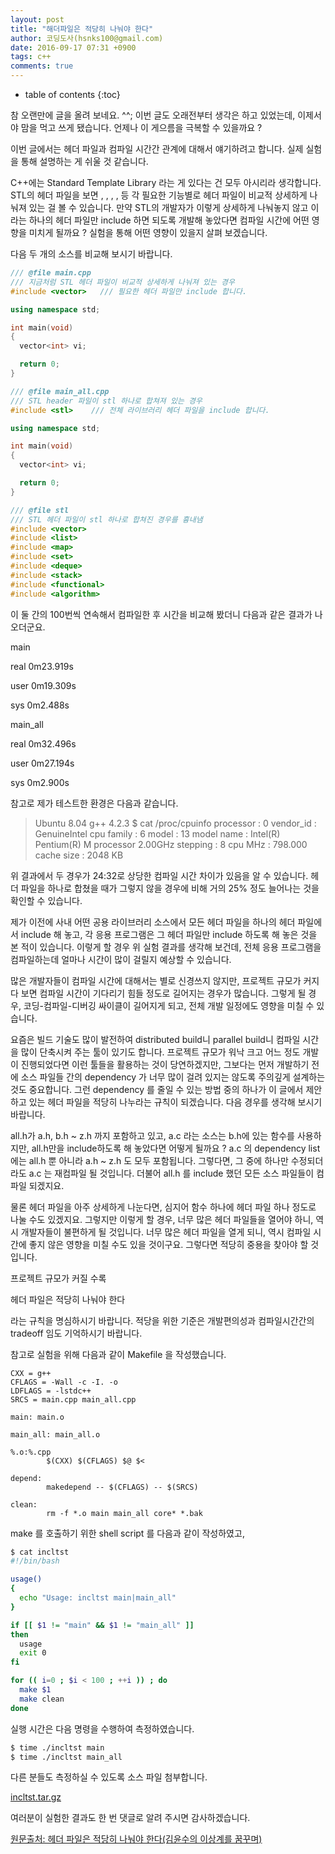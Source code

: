 ```yaml
---
layout: post
title: "해더파일은 적당히 나눠야 한다"
author: 코딩도사(hsnks100@gmail.com)
date: 2016-09-17 07:31 +0900
tags: c++
comments: true
---
```

* table of contents
{:toc}


참 오랜만에 글을 올려 보네요. ^^; 이번 글도 오래전부터 생각은 하고 있었는데, 이제서야 맘을 먹고 쓰게 됐습니다. 언제나 이 게으름을 극복할 수 있을까요 ?

이번 글에서는 헤더 파일과 컴파일 시간간 관계에 대해서 얘기하려고 합니다. 실제 실험을 통해 설명하는 게 쉬울 것 같습니다.

C++에는 Standard Template Library 라는 게 있다는 건 모두 아시리라 생각합니다. STL의 헤더 파일을 보면 <vector>, <list>, <map>, <deque>, <stack> 등 각 필요한 기능별로 헤더 파일이 비교적 상세하게 나눠져 있는 걸 볼 수 있습니다. 만약 STL의 개발자가 이렇게 상세하게 나눠놓지 않고 <stl>이라는 하나의 헤더 파일만 include 하면 되도록 개발해 놓았다면 컴파일 시간에 어떤 영향을 미치게 될까요 ? 실험을 통해 어떤 영향이 있을지 살펴 보겠습니다.

다음 두 개의 소스를 비교해 보시기 바랍니다.

``` cpp
/// @file main.cpp
/// 지금처럼 STL 헤더 파일이 비교적 상세하게 나눠져 있는 경우
#include <vector>   /// 필요한 헤더 파일만 include 합니다.

using namespace std;

int main(void)
{
  vector<int> vi;

  return 0;
}

/// @file main_all.cpp
/// STL header 파일이 stl 하나로 합쳐져 있는 경우
#include <stl>    /// 전체 라이브러리 헤더 파일을 include 합니다.

using namespace std;

int main(void)
{
  vector<int> vi;

  return 0;
}

/// @file stl
/// STL 헤더 파일이 stl 하나로 합쳐진 경우를 흉내냄
#include <vector>
#include <list>
#include <map>
#include <set>
#include <deque>
#include <stack>
#include <functional>
#include <algorithm>

```

이 둘 간의 100번씩 연속해서 컴파일한 후 시간을 비교해 봤더니 다음과 같은 결과가 나오더군요.

main

real    0m23.919s

user    0m19.309s

sys     0m2.488s

main_all

real    0m32.496s

user    0m27.194s

sys     0m2.900s

참고로 제가 테스트한 환경은 다음과 같습니다.


>Ubuntu 8.04
g++ 4.2.3
$ cat /proc/cpuinfo 
processor    : 0
vendor_id    : GenuineIntel
cpu family   : 6
model        : 13
model name   : Intel(R) Pentium(R) M processor 2.00GHz
stepping     : 8
cpu MHz      : 798.000
cache size   : 2048 KB

위 결과에서 두 경우가 24:32로 상당한 컴파일 시간 차이가 있음을 알 수 있습니다. 헤더 파일을 하나로 합쳤을 때가 그렇지 않을 경우에 비해 거의 25% 정도 늘어나는 것을 확인할 수 있습니다.

제가 이전에 사내 어떤 공용 라이브러리 소스에서 모든 헤더 파일을 하나의 헤더 파일에서 include 해 놓고, 각 응용 프로그램은 그 헤더 파일만 include 하도록 해 놓은 것을 본 적이 있습니다. 이렇게 할 경우 위 실험 결과를 생각해 보건데, 전체 응용 프로그램을 컴파일하는데 얼마나 시간이 많이 걸릴지 예상할 수 있습니다.

많은 개발자들이 컴파일 시간에 대해서는 별로 신경쓰지 않지만, 프로젝트 규모가 커지다 보면 컴파일 시간이 기다리기 힘들 정도로 길어지는 경우가 많습니다. 그렇게 될 경우, 코딩-컴파일-디버깅 싸이클이 길어지게 되고, 전체 개발 일정에도 영향을 미칠 수 있습니다.

요즘은 빌드 기술도 많이 발전하여 distributed build니 parallel build니 컴파일 시간을 많이 단축시켜 주는 툴이 있기도 합니다. 프로젝트 규모가 워낙 크고 어느 정도 개발이 진행되었다면 이런 툴들을 활용하는 것이 당연하겠지만, 그보다는 먼저 개발하기 전에 소스 파일들 간의 dependency 가 너무 많이 걸려 있지는 않도록 주의깊게 설계하는 것도 중요합니다. 그런 dependency 를 줄일 수 있는 방법 중의 하나가 이 글에서 제안하고 있는 헤더 파일을 적당히 나누라는 규칙이 되겠습니다. 다음 경우를 생각해 보시기 바랍니다.

all.h가 a.h, b.h ~ z.h 까지 포함하고 있고, a.c 라는 소스는 b.h에 있는 함수를 사용하지만, all.h만을 include하도록 해 놓았다면 어떻게 될까요 ? a.c 의 dependency list 에는 all.h 뿐 아니라 a.h ~ z.h 도 모두 포함됩니다. 그렇다면, 그 중에 하나만 수정되더라도 a.c 는 재컴파일 될 것입니다. 더불어 all.h 를 include 했던 모든 소스 파일들이 컴파일 되겠지요.

물론 헤더 파일을 아주 상세하게 나눈다면, 심지어 함수 하나에 헤더 파일 하나 정도로 나눌 수도 있겠지요. 그렇지만 이렇게 할 경우, 너무 많은 헤더 파일들을 열어야 하니, 역시 개발자들이 불편하게 될 것입니다. 너무 많은 헤더 파일을 열게 되니, 역시 컴파일 시간에 좋지 않은 영향을 미칠 수도 있을 것이구요. 그렇다면 적당히 중용을 찾아야 할 것입니다.

프로젝트 규모가 커질 수록

헤더 파일은 적당히 나눠야 한다

라는 규칙을 명심하시기 바랍니다. 적당을 위한 기준은 개발편의성과 컴파일시간간의 tradeoff 임도 기억하시기 바랍니다.

참고로 실험을 위해 다음과 같이 Makefile 을 작성했습니다.

``` make
CXX = g++
CFLAGS = -Wall -c -I. -o
LDFLAGS = -lstdc++
SRCS = main.cpp main_all.cpp

main: main.o

main_all: main_all.o

%.o:%.cpp
        $(CXX) $(CFLAGS) $@ $<

depend:
        makedepend -- $(CFLAGS) -- $(SRCS)

clean:
        rm -f *.o main main_all core* *.bak

```
make 를 호출하기 위한 shell script 를 다음과 같이 작성하였고,

``` bash
$ cat incltst
#!/bin/bash

usage()
{
  echo "Usage: incltst main|main_all"
}

if [[ $1 != "main" && $1 != "main_all" ]]
then 
  usage
  exit 0
fi

for (( i=0 ; $i < 100 ; ++i )) ; do
  make $1
  make clean
done

```

실행 시간은 다음 명령을 수행하여 측정하였습니다.


``` bash
$ time ./incltst main
$ time ./incltst main_all

```
다른 분들도 측정하실 수 있도록 소스 파일 첨부합니다.

[incltst.tar.gz](http://yesarang.tistory.com/attachment/jk10.gz)



여러분이 실험한 결과도 한 번 댓글로 알려 주시면 감사하겠습니다.


<a href="http://yesarang.tistory.com/" target="_blank">원문출처: 헤더 파일은 적당히 나눠야 한다(김윤수의 이상계를 꿈꾸며)</a>



